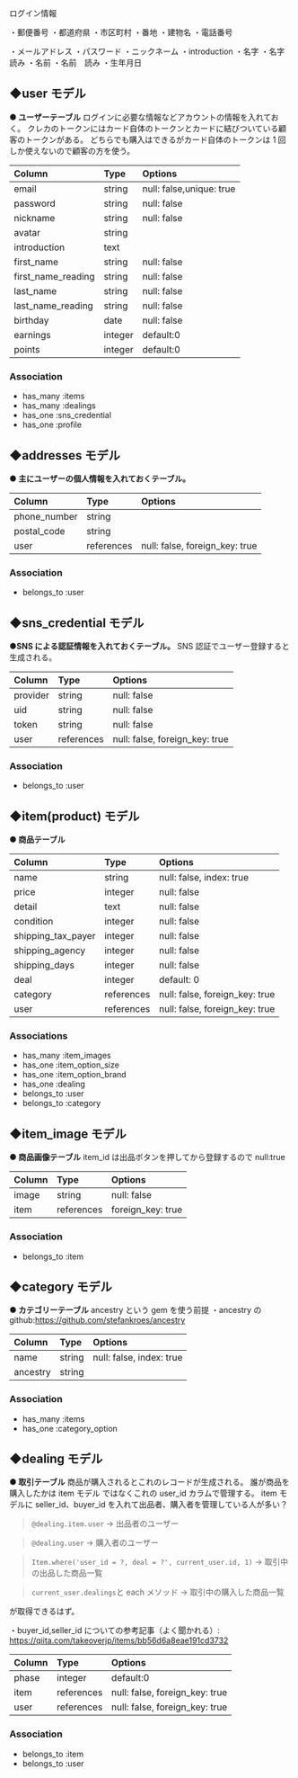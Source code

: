ログイン情報

・郵便番号
・都道府県
・市区町村
・番地
・建物名
・電話番号

・メールアドレス
・パスワード
・ニックネーム
・introduction
・名字
・名字　読み
・名前
・名前　読み
・生年月日

## ◆user モデル

**● ユーザーテーブル**
ログインに必要な情報などアカウントの情報を入れておく。
クレカのトークンにはカード自体のトークンとカードに結びついている顧客のトークンがある。
どちらでも購入はできるがカード自体のトークンは 1 回しか使えないので顧客の方を使う。

| Column             | Type    | Options                  |
| :----------------- | :------ | :----------------------- |
| email              | string  | null: false,unique: true |
| password           | string  | null: false              |
| nickname           | string  | null: false              | [](クレカの"顧客の"トークンが入る) |
| avatar             | string  |                          |
| introduction       | text    |                          |
| first_name         | string  | null: false              |
| first_name_reading | string  | null: false              |
| last_name          | string  | null: false              |
| last_name_reading  | string  | null: false              |
| birthday           | date    | null: false              |
| earnings           | integer | default:0                |
| points             | integer | default:0                |

### Association

- has_many :items
- has_many :dealings
- has_one :sns_credential
- has_one :profile

## ◆addresses モデル

**● 主にユーザーの個人情報を入れておくテーブル。**

| Column       | Type       | Options                        |
| :----------- | :--------- | :----------------------------- |
| phone_number | string     |                                |
| postal_code  | string     |                                |
| user         | references | null: false, foreign_key: true |

### Association

- belongs_to :user

## ◆sns_credential モデル

**●SNS による認証情報を入れておくテーブル。**
SNS 認証でユーザー登録すると生成される。

| Column   | Type       | Options                        |
| :------- | :--------- | :----------------------------- |
| provider | string     | null: false                    | [](googleなのかfacebookなのかが入る) |
| uid      | string     | null: false                    | [](細かい情報その1) |
| token    | string     | null: false                    | [](細かい情報その2) |
| user     | references | null: false, foreign_key: true |

### Association

- belongs_to :user

## ◆item(product) モデル

**● 商品テーブル**

| Column             | Type       | Options                        |
| :----------------- | :--------- | :----------------------------- |
| name               | string     | null: false, index: true       |
| price              | integer    | null: false                    |
| detail             | text       | null: false                    | [](説明文) |
| condition          | integer    | null: false                    | [](状態) |
| shipping_tax_payer | integer    | null: false                    | [](送料負担者) |
| shipping_agency    | integer    | null: false                    | [](発送元地域) |
| shipping_days      | integer    | null: false                    | [](発送までの日数) |
| deal               | integer    | default: 0                     | [](販売状態（0:出品中、1:取引中、2:売り切れなど）) |
| category           | references | null: false, foreign_key: true |
| user               | references | null: false, foreign_key: true | [](出品者のid) |

### Associations

- has_many :item_images
- has_one :item_option_size
- has_one :item_option_brand
- has_one :dealing
- belongs_to :user
- belongs_to :category

## ◆item_image モデル

**● 商品画像テーブル**
item_id は出品ボタンを押してから登録するので null:true

| Column | Type       | Options           |
| :----- | :--------- | :---------------- |
| image  | string     | null: false       |
| item   | references | foreign_key: true |

### Association

- belongs_to :item

## ◆category モデル

**● カテゴリーテーブル**
ancestry という gem を使う前提
・ancestry の github:https://github.com/stefankroes/ancestry

| Column   | Type   | Options                  |
| :------- | :----- | :----------------------- |
| name     | string | null: false, index: true |
| ancestry | string |                          | [](親子関係) |

### Association

- has_many :items
- has_one :category_option

## ◆dealing モデル

**● 取引テーブル**
商品が購入されるとこれのレコードが生成される。
誰が商品を購入したかは item モデル ではなくこれの user_id カラムで管理する。
item モデルに seller_id、buyer_id を入れて出品者、購入者を管理している人が多い？

> `@dealing.item.user`
> → 出品者のユーザー

> `@dealing.user`
> → 購入者のユーザー

> `Item.where('user_id = ?, deal = ?', current_user.id, 1)`
> → 取引中の出品した商品一覧

> `current_user.dealings`と each メソッド
> → 取引中の購入した商品一覧

が取得できるはず。

・buyer_id,seller_id についての参考記事（よく聞かれる）:
https://qiita.com/takeoverjp/items/bb56d6a8eae191cd3732

| Column | Type       | Options                        |
| :----- | :--------- | :----------------------------- |
| phase  | integer    | default:0                      | [](取引の進捗) |
| item   | references | null: false, foreign_key: true | [](購入された商品のid) |
| user   | references | null: false, foreign_key: true | [](購入者のid) |

### Association

- belongs_to :item
- belongs_to :user

